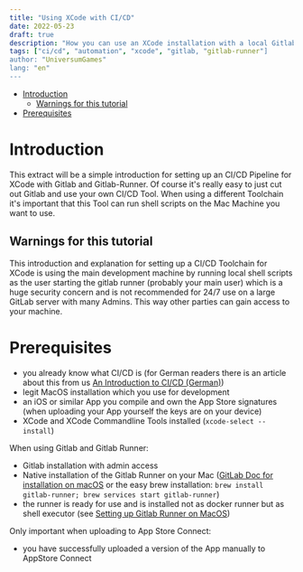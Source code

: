 ```yaml
---
title: "Using XCode with CI/CD"
date: 2022-05-23
draft: true
description: "How you can use an XCode installation with a local Gitlab Installation"
tags: ["ci/cd", "automation", "xcode", "gitlab, "gitlab-runner"]
author: "UniversumGames"
lang: "en"
---
```


- [Introduction](#introduction)
  - [Warnings for this tutorial](#warnings-for-this-tutorial)
- [Prerequisites](#prerequisites)

# Introduction

This extract will be a simple introduction for setting up an CI/CD Pipeline for XCode with Gitlab and Gitlab-Runner. Of course it's really easy to just cut out Gitlab and use your own CI/CD Tool. When using a different Toolchain it's important that this Tool can run shell scripts on the Mac Machine you want to use.

## Warnings for this tutorial

This introduction and explanation for setting up a CI/CD Toolchain for XCode is using the main development machine by running local shell scripts as the user starting the gitlab runner (probably your main user) which is a huge security concern and is not recommended for 24/7 use on a large GitLab server with many Admins. This way other parties can gain access to your machine.

# Prerequisites

-   you already know what CI/CD is (for German readers there is an article about this from us [An Introduction to CI/CD (German)](/posts/cicd))
-   legit MacOS installation which you use for development
-   an iOS or similar App you compile and own the App Store signatures (when uploading your App yourself the keys are on your device)
-   XCode and XCode Commandline Tools installed (`xcode-select --install`)

When using Gitlab and Gitlab Runner:

-   Gitlab installation with admin access
-   Native installation of the Gitlab Runner on your Mac ([GitLab Doc for installation on macOS](https://docs.gitlab.com/runner/install/osx.html) or the easy brew installation: `brew install gitlab-runner; brew services start gitlab-runner`)
-   the runner is ready for use and is installed not as docker runner but as shell executor (see [Setting up Gitlab Runner on MacOS](https://docs.gitlab.com/runner/configuration/macos_setup.html))

Only important when uploading to App Store Connect:

-   you have successfully uploaded a version of the App manually to AppStore Connect
